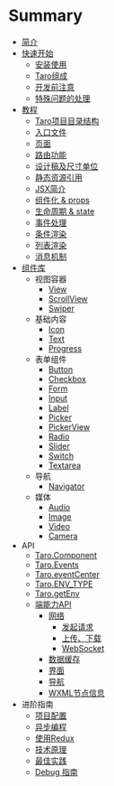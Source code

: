 # Summary

* [简介](README.md)
* [快速开始](GETTING-STARTED.md)
  * [安装使用](GETTING-STARTED.md#安装)
  * [Taro组成](composition.md)
  * [开发前注意](before-dev-remind.md)
  * [特殊问题的处理](specials.md)
* [教程](tutorial.md)
  * [Taro项目目录结构](tutorial.md#项目目录结构)
  * [入口文件](tutorial.md#入口文件)
  * [页面](tutorial.md#页面)
  * [路由功能](router.md)
  * [设计稿及尺寸单位](size.md)
  * [静态资源引用](static-reference.md)
  * [JSX简介](jsx.md)
  * [组件化 & props](props.md)
  * [生命周期 & state](state.md)
  * [事件处理](event.md)
  * [条件渲染](condition.md)
  * [列表渲染](list.md)
  * [消息机制](events.md)
* [组件库](components.md)
  * 视图容器
    * [View](components/viewContainer/view.md)
    * [ScrollView](components/viewContainer/scroll-view.md)
    * [Swiper](components/viewContainer/swiper.md)
  * 基础内容
    * [Icon](components/base/icon.md)
    * [Text](components/base/text.md)
    * [Progress](components/base/progress.md)
  * 表单组件
    * [Button](components/forms/button.md)
    * [Checkbox](components/forms/checkbox.md)
    * [Form](components/forms/form.md)
    * [Input](components/forms/input.md)
    * [Label](components/forms/label.md)
    * [Picker](components/forms/picker.md)
    * [PickerView](components/forms/picker-view.md)
    * [Radio](components/forms/radio.md)
    * [Slider](components/forms/slider.md)
    * [Switch](components/forms/switch.md)
    * [Textarea](components/forms/textarea.md)
  * 导航
    * [Navigator](components/navig/navigator.md)
  * 媒体
    * [Audio](components/media/audio.md)
    * [Image](components/media/image.md)
    * [Video](components/media/video.md)
    * [Camera](components/media/camera.md)
* API
  * [Taro.Component](component.md)
  * [Taro.Events](events.md)
  * [Taro.eventCenter](events.md)
  * [Taro.ENV_TYPE](env.md#Taro.ENV_TYPE)
  * [Taro.getEnv](env.md#Taro.getEnv())
  * [端能力API](native-api.md)
    * [网络](native-api.md#网络)
      * [发起请求](native-api.md#发起请求)
      * [上传、下载](native-api.md#上传、下载)
      * [WebSocket](native-api.md#WebSocket)
    * [数据缓存](native-api.md#数据缓存)
    * [界面](native-api.md#界面)
    * [导航](native-api.md#导航)
    * [WXML节点信息](native-api.md#WXML节点信息)
* 进阶指南
  * [项目配置](config.md)
  * [异步编程](async-await.md)
  * [使用Redux](redux.md)
  * [技术原理](principle.md)
  * [最佳实践](best-practice.md)
  * [Debug 指南](debug.md)
